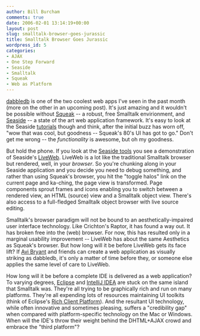```yaml
---
author: Bill Burcham
comments: true
date: 2006-02-01 13:14:19+00:00
layout: post
slug: smalltalk-browser-goes-jurassic
title: Smalltalk Browser Goes Jurassic
wordpress_id: 5
categories:
- AJAX
- One Step Forward
- Seaside
- Smalltalk
- Squeak
- Web as Platform
---
```


[dabbledb](http://smallthought.com/clips/lispvan.mov) is one of the two coolest web apps I've seen in the past month (more on the other in an upcoming post).  It's just amazing and it wouldn't be possible without [Squeak](http://www.squeak.org/) -- a robust, free Smalltalk envirionment, and [Seaside](http://www.seaside.st/) -- a state of the art web application framework. It's easy to look at the Seaside [tutorials](http://www.seaside.st/Videos/) though and think, after the initial buzz has worn off, "wow that was cool, but goodness -- Squeak's 80's UI has got to go." Don't get me wrong -- the _functionality_ is awesome, but oh my goodness.

But hold the phone.  If you look at the [Seaside tools](http://www.netstyle.ch/seaside/videos/107-SeasideTools.mov) you see a demonstration of Seaside's [LiveWeb](http://squeak.saltypickle.com/LiveWeb/).  LiveWeb is a lot like the traditional Smalltalk browser but rendered, well, in your _browser_.  So you're chunking along in your Seaside application and you decide you need to debug something, and rather than using Squeak's browser, you hit the "toggle halos" link on the current page and ka-ching, the page view is transformed.  Page components sprout frames and icons enabling you to switch between a rendered view, an HTML (source) view and a Smalltalk object view.  There's also access to a full-fledged Smalltalk object browser with live source editing.

Smalltalk's browser paradigm will not be bound to an aesthetically-impaired user interface technology.  Like Crichton's Raptor, it has found a way out.   It has broken free into the (web) browser.  For now, this has resulted only in a marginal usability improvement -- LiveWeb has about the same Aesthetics as Squeak's browser.  But how long will it be before LiveWeb gets its face lift?  If [Avi Bryant](http://smallthought.com/avi/) and friends can create a web application as visually striking as dabbledb, it's only a matter of time before they, or someone else applies the same level of care to LiveWeb.

How long will it be before a complete IDE is delivered as a web application?  To varying degrees, [Eclipse](http://www.eclipse.org/) and [IntelliJ IDEA](http://www.jetbrains.com/idea/) are stuck on the same island that Smalltalk was.  They're all trying to be graphically rich and run on many platforms.  They're all expending lots of resources maintaining UI toolkits (think of Eclipse's [Rich Client Platform](http://wiki.eclipse.org/index.php/Rich_Client_Platform)).  And the resultant UI technology, while often innovative and sometimes pleasing, suffers a "credibility gap" when compared with platform-specific technology on the Mac or Windows.  When will the IDE's throw their weight behind the DHTML+AJAX crowd and embrace the "third platform"?
